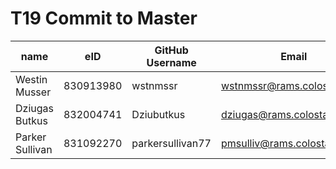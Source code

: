 # T19 Commit to Master

| name | eID | GitHub Username | Email |
|------|-----|-----------------|-------|
|Westin Musser|830913980|wstnmssr|wstnmssr@rams.colostate.edu|
|Dziugas Butkus|832004741|Dziubutkus|dziugas@rams.colostate.edu|
|Parker Sullivan|831092270|parkersullivan77|pmsulliv@rams.colostate.edu|
